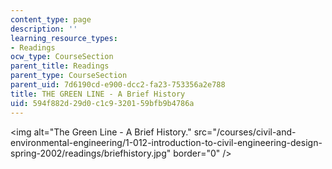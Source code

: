 ```yaml
---
content_type: page
description: ''
learning_resource_types:
- Readings
ocw_type: CourseSection
parent_title: Readings
parent_type: CourseSection
parent_uid: 7d6190cd-e900-dcc2-fa23-753356a2e788
title: THE GREEN LINE - A Brief History
uid: 594f882d-29d0-c1c9-3201-59bfb9b4786a
---
```


\<img alt="The Green Line - A Brief History." src="/courses/civil-and-environmental-engineering/1-012-introduction-to-civil-engineering-design-spring-2002/readings/briefhistory.jpg" border="0" />